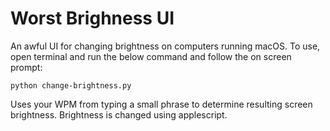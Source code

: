 # Worst Brighness UI
An awful UI for changing brightness on computers running macOS. To use, open terminal and run the below command and follow the on screen prompt:

```python change-brightness.py```


Uses your WPM from typing a small phrase to determine resulting screen brightness. Brightness is changed using applescript.
